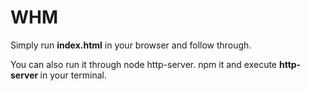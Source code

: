 WHM
=======

Simply run **index.html** in your browser and follow through. 

You can also run it through node http-server. npm it and execute **http-server <Directory>** in your terminal. 
